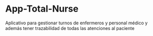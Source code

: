 # App-Total-Nurse
Aplicativo para gestionar turnos de enfermeros y personal médico y además tener trazabilidad de todas las atenciones al paciente
